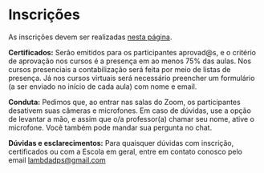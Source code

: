 # Inscrições <br>

As inscrições devem ser realizadas [nesta página](http://portal.if.usp.br/extensao/node/575).

**Certificados:** Serão emitidos para os participantes aprovad@s, e o critério de aprovação nos cursos é a presença em ao menos 75% das aulas. Nos cursos presenciais a contabilização será feita por meio de listas de presença. Já nos cursos virtuais será necessário preencher um formulário (a ser enviado no início de cada aula) com nome e email.

**Conduta:** Pedimos que, ao entrar nas salas do Zoom, os participantes desativem suas câmeras e microfones. Em caso de dúvidas, use a opção de levantar a mão, e assim que o/a professor(a) chamar seu nome, ative o microfone. Você também pode mandar sua pergunta no chat.

**Dúvidas e esclarecimentos:** Para quaisquer dúvidas com inscrição, certificados ou com a Escola em geral, entre em contato conosco pelo email [lambdadps@gmail.com](mailto:lambdadps@gmail.com)
